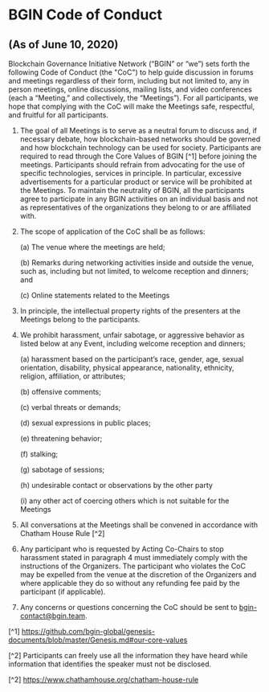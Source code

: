 # BGIN Code of Conduct

## (As of June 10, 2020)

Blockchain Governance Initiative Network (“BGIN” or “we”) sets forth the following Code of Conduct (the "CoC") to help guide discussion in forums and meetings regardless of their form, including but not limited to, any in person meetings, online discussions, mailing lists, and video conferences (each a “Meeting,” and collectively, the “Meetings”). For all participants, we hope that complying with the CoC will make the Meetings safe, respectful, and fruitful for all participants.

1. The goal of all Meetings is to serve as a neutral forum to discuss and, if necessary debate, how blockchain-based networks should be governed and how blockchain technology can be used for society. Participants are required to read through the Core Values of BGIN [^1] before joining the meetings. Participants should refrain from advocating for the use of specific technologies, services in principle. In particular, excessive advertisements for a particular product or service will be prohibited at the Meetings. To maintain the neutrality of BGIN, all the participants agree to participate in any BGIN activities on an individual basis and not as representatives of the organizations they belong to or are affiliated with.

2. The scope of application of the CoC shall be as follows:

   (a) The venue where the meetings are held;

   (b) Remarks during networking activities inside and outside the venue, such as, including but not limited, to welcome reception and dinners; and

   (c) Online statements related to the Meetings

3. In principle, the intellectual property rights of the presenters at the Meetings belong to the participants.

4. We prohibit harassment, unfair sabotage, or aggressive behavior as listed below at any Event, including welcome reception and dinners;

   (a) harassment based on the participant’s race, gender, age, sexual orientation, disability, physical appearance, nationality, ethnicity, religion, affiliation, or attributes;

   (b) offensive comments;

   (c) verbal threats or demands;

   (d) sexual expressions in public places;

   (e) threatening behavior;

   (f) stalking;

   (g) sabotage of sessions;

   (h) undesirable contact or observations by the other party

   (i) any other act of coercing others which is not suitable for the Meetings

5. All conversations at the Meetings shall be convened in accordance with Chatham House Rule [^2]

6. Any participant who is requested by Acting Co-Chairs to stop harassment stated in paragraph 4 must immediately comply with the instructions of the Organizers. The participant who violates the CoC may be expelled from the venue at the discretion of the Organizers and where applicable they do so without any refunding fee paid by the participant (if applicable).

7. Any concerns or questions concerning the CoC should be sent to ​bgin-contact@bgin.team​.

[^1] https://github.com/bgin-global/genesis-documents/blob/master/Genesis.md#our-core-values

[^2] Participants can freely use all the information they have heard while information that identifies
the speaker must not be disclosed.

[^2] https://www.chathamhouse.org/chatham-house-rule
